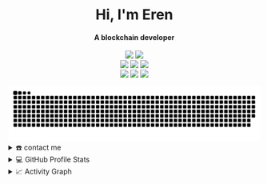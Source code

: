 <div align="center">
<h1 align="center">Hi, I'm Eren</h1>
<h4 align="center">A blockchain developer</h4>
<p>
<div align="center">
  <img src="https://img.shields.io/badge/-Solidity-660099?style=for-the-badge&logo=solidity&logoColor=ffffff&labelColor=282828">
  <img src="https://img.shields.io/badge/-NodeJS-660099?style=for-the-badge&logo=node.js&logoColor=ffffff&labelColor=282828"><br/>
  <img src="https://img.shields.io/badge/-HTML-c58545?style=for-the-badge&logo=html5&logoColor=c58545&labelColor=282828">
  <img src="https://img.shields.io/badge/-CSS-c58545?style=for-the-badge&logo=css3&logoColor=c58545&labelColor=282828">
  <img src="https://img.shields.io/badge/-C Sharp-c58545?style=for-the-badge&logo=csharp&logoColor=c58545&labelColor=282828"><br/>
  <img src="https://img.shields.io/badge/-Photoshop-6082B6?style=for-the-badge&logo=adobephotoshop&logoColor=6082B6&labelColor=282828">
  <img src="https://img.shields.io/badge/-After Effects-6082B6?style=for-the-badge&logo=adobeaftereffects&logoColor=6082B6&labelColor=282828">
  <img src="https://img.shields.io/badge/-Illustrator-6082B6?style=for-the-badge&logo=adobeillustrator&logoColor=6082B6&labelColor=282828">
</div>
</div>
</p>
</div>

<div align="center">
  <a href="https://www.erenivon.ml">
  <img  src="https://raw.githubusercontent.com/1999AZZAR/1999AZZAR/096f537fcee505624cb6721a7ec98fc8379e5ce6/resources/img/grid-snake.svg"
       alt="snake" /></a>
</div>

<details>
  <summary>☎️ contact me</summary>
<div>
  <samp>
    <h2 align="center">😎 you can reach me by:</h2>
    <p align="center">
      <br/>
      <a href="https://www.linkedin.com/in/erenivon/" target="blank"><img align="center"
         src="https://img.shields.io/badge/linkedin-%231DA1F2.svg?style=for-the-badge&logo=linkedin&logoColor=white"
         alt="sherzed" height="30"/></a>
       <a href="https://discord.gg/VRRcfey"><img align="center"
         src="https://img.shields.io/badge/discord-7289da.svg?style=for-the-badge&logo=discord&logoColor=white"
         alt="sherzed" height="30"/></a>
      <a href="mailto:erenylmaz0@hotmail.com"><img align="center"
         src="https://img.shields.io/badge/gmail-EA4335.svg?style=for-the-badge&logo=gmail&logoColor=white"
         alt="sherzed" height="30"/></a>
    </p>
  <p align="center">
      <a href="https://youtube.com/c/sherzedtrap" target="blank"><img align="center"
         src="https://img.shields.io/badge/youtube-%23E4405F.svg?style=for-the-badge&logo=YouTube&logoColor=white"
         alt="azzar" height="30"/></a>
     <a href="https://instagram.com/erenivon" target="blank"><img align="center"
         src="https://img.shields.io/badge/instagram-%23E4405F.svg?style=for-the-badge&logo=Instagram&logoColor=white"
         alt="azzar" height="30"/></a>
      <a href="https://twitter.com/sherzed_" target="blank"><img align="center"
         src="https://img.shields.io/badge/twitter-1DA1F2.svg?style=for-the-badge&logo=twitter&logoColor=white"
         alt="azzar" height="30"/></a>
      <br>
    </p>
  </samp>
</div>
</details>

<details> 
  <summary>💻 GitHub Profile Stats</summary>
  <div>
    <h2 align="center"> 📊 Github stats </h2>
      <br/>
        <p align="center">
          <a href="https://github.com/sherzed/">
          <img src="https://github-readme-stats.vercel.app/api/top-langs/?username=sherzed&langs_count=6&theme=gruvbox&layout=compact&hide_border=true" alt="sherzed :: Top Langs" /></a>
        </p>
        <p align="center">
          <a href="https://github.com/sherzed/">
          <img width="49.5%" src="https://github-readme-stats.vercel.app/api?username=sherzed&show_icons=true&theme=gruvbox&hide_border=true" />
          <img width="49.5%" src="https://github-readme-streak-stats.herokuapp.com/?user=sherzed&theme=gruvbox&hide_border=true" />
          </a>
       </p>
     <br>
  </div>    
</details>

<details>
  <summary>📈 Activity Graph</summary>
<br/>
<p align="left">
  <a href="https://abhigyantrips.dev/">
  </a>
</p>
<br>

[![Sherzed's Activity Graph](https://activity-graph.herokuapp.com/graph?username=sherzed&custom_title=Sherzed's%20Contribution%20Graph&theme=gruvbox&bg_color=282828&hide_border=true&line=d1a01f&point=c58545)](https://abhigyantrips.dev)
</details>
